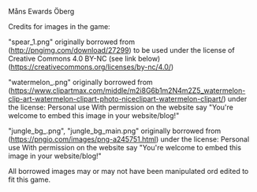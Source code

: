 Måns Ewards Öberg

Credits for images in the game:

"spear_1.png" originally borrowed from (http://pngimg.com/download/27299)
to be used under the license of Creative Commons 4.0 BY-NC (see link below)
(https://creativecommons.org/licenses/by-nc/4.0/)


"watermelon_.png" originally borrowed from (https://www.clipartmax.com/middle/m2i8G6b1m2N4m2Z5_watermelon-clip-art-watermelon-clipart-photo-niceclipart-watermelon-clipart/)
under the license: Personal use
With permission on the website say "You're welcome to embed this image in your website/blog!"

"jungle_bg_.png", "jungle_bg_main.png" originally borrowed from
(https://pngio.com/images/png-a245751.html) under the license: Personal use
With permission on the website say "You're welcome to embed this image in your website/blog!"

All borrowed images may or may not have been manipulated ord edited to fit this game.
